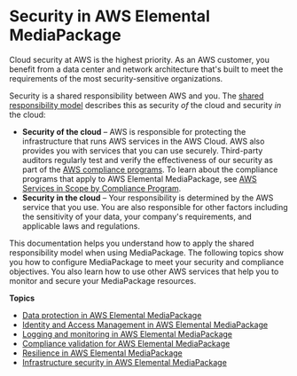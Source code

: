 # Security in AWS Elemental MediaPackage<a name="security"></a>

Cloud security at AWS is the highest priority\. As an AWS customer, you benefit from a data center and network architecture that's built to meet the requirements of the most security\-sensitive organizations\.

Security is a shared responsibility between AWS and you\. The [shared responsibility model](https://aws.amazon.com/compliance/shared-responsibility-model/) describes this as security *of* the cloud and security *in* the cloud:
+ **Security of the cloud** – AWS is responsible for protecting the infrastructure that runs AWS services in the AWS Cloud\. AWS also provides you with services that you can use securely\. Third\-party auditors regularly test and verify the effectiveness of our security as part of the [AWS compliance programs](https://aws.amazon.com/compliance/programs/)\. To learn about the compliance programs that apply to AWS Elemental MediaPackage, see [AWS Services in Scope by Compliance Program](https://aws.amazon.com/compliance/services-in-scope/)\.
+ **Security in the cloud** – Your responsibility is determined by the AWS service that you use\. You are also responsible for other factors including the sensitivity of your data, your company's requirements, and applicable laws and regulations\. 

This documentation helps you understand how to apply the shared responsibility model when using MediaPackage\. The following topics show you how to configure MediaPackage to meet your security and compliance objectives\. You also learn how to use other AWS services that help you to monitor and secure your MediaPackage resources\. 

**Topics**
+ [Data protection in AWS Elemental MediaPackage](data-protection.md)
+ [Identity and Access Management in AWS Elemental MediaPackage](security-iam.md)
+ [Logging and monitoring in AWS Elemental MediaPackage](security-log-monitor.md)
+ [Compliance validation for AWS Elemental MediaPackage](compliance.md)
+ [Resilience in AWS Elemental MediaPackage](disaster-recovery-resiliency.md)
+ [Infrastructure security in AWS Elemental MediaPackage](infrastructure-security.md)